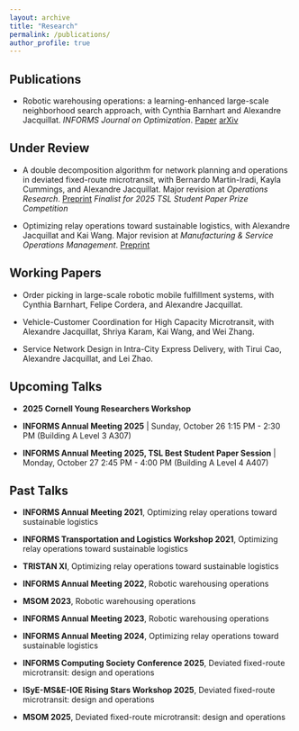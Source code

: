 ```yaml
---
layout: archive
title: "Research"
permalink: /publications/
author_profile: true
---
```


## Publications

- Robotic warehousing operations: a learning-enhanced large-scale neighborhood search approach, with Cynthia Barnhart and Alexandre Jacquillat. _INFORMS Journal on Optimization_. <a href="https://pubsonline.informs.org/doi/abs/10.1287/ijoo.2024.0033">Paper</a> <a href="https://arxiv.org/abs/2408.16890">arXiv</a> 

## Under Review

- A double decomposition algorithm for network planning and operations in deviated fixed-route microtransit, with Bernardo Martin-Iradi, Kayla Cummings, and Alexandre Jacquillat. Major revision at _Operations Research_. <a href="https://arxiv.org/pdf/2402.01265">Preprint</a>
*Finalist for 2025 TSL Student Paper Prize Competition*

- Optimizing relay operations toward sustainable logistics, with Alexandre Jacquillat and Kai Wang. Major revision at _Manufacturing & Service Operations Management_. <a href="https://papers.ssrn.com/sol3/papers.cfm?abstract_id=4241031">Preprint</a>

## Working Papers

- Order picking in large-scale robotic mobile fulfillment systems, with Cynthia Barnhart, Felipe Cordera, and Alexandre Jacquillat.
  
- Vehicle-Customer Coordination for High Capacity Microtransit, with Alexandre Jacquillat, Shriya Karam, Kai Wang, and Wei Zhang.

- Service Network Design in Intra-City Express Delivery, with Tirui Cao, Alexandre Jacquillat, and Lei Zhao.

## Upcoming Talks

- **2025 Cornell Young Researchers Workshop** 

- **INFORMS Annual Meeting 2025** | Sunday, October 26 1:15 PM - 2:30 PM (Building A Level 3 A307)
 
- **INFORMS Annual Meeting 2025, TSL Best Student Paper Session** | Monday, October 27 2:45 PM - 4:00 PM (Building A Level 4 A407)

## Past Talks

- **INFORMS Annual Meeting 2021**, Optimizing relay operations toward sustainable logistics

- **INFORMS Transportation and Logistics Workshop 2021**, Optimizing relay operations toward sustainable logistics

- **TRISTAN XI**, Optimizing relay operations toward sustainable logistics

- **INFORMS Annual Meeting 2022**, Robotic warehousing operations

- **MSOM 2023**, Robotic warehousing operations

- **INFORMS Annual Meeting 2023**, Robotic warehousing operations

- **INFORMS Annual Meeting 2024**, Optimizing relay operations toward sustainable logistics

- **INFORMS Computing Society Conference 2025**, Deviated fixed-route microtransit: design and operations

- **ISyE-MS&E-IOE Rising Stars Workshop 2025**, Deviated fixed-route microtransit: design and operations

- **MSOM 2025**, Deviated fixed-route microtransit: design and operations
